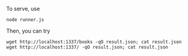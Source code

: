 To serve, use

```
node runner.js
```

Then, you can try
```
wget http://localhost:1337/books -qO result.json; cat result.json
wget http://localhost:1337/ -qO result.json; cat result.json
```
